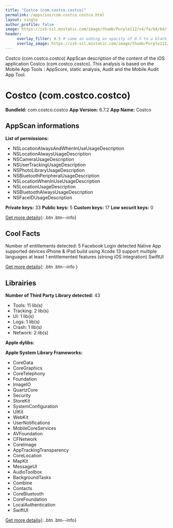 ```yaml
---
title: "Costco (com.costco.costco)"
permalink: /apps/ios/com.costco.costco.html
layout: single
author_profile: false
image: https://is5-ssl.mzstatic.com/image/thumb/Purple112/v4/fa/b4/6d/fab46d9c-33a2-a185-8d54-bda4ee2df3a8/AppIcon-0-1x_U007emarketing-0-7-0-sRGB-85-220.png/512x512bb.jpg
header: 
     overlay_filter: 0.5 # same as adding an opacity of 0.5 to a black background
     overlay_image: https://is5-ssl.mzstatic.com/image/thumb/Purple112/v4/fa/b4/6d/fab46d9c-33a2-a185-8d54-bda4ee2df3a8/AppIcon-0-1x_U007emarketing-0-7-0-sRGB-85-220.png/512x512bb.jpg
---
```

Costco (com.costco.costco) AppScan description of the content of the iOS application Costco (com.costco.costco). This analysis is based on the Mobile App Tools : AppScore, static analysis, Audit and the Mobile Audit App Tool.

# Costco (com.costco.costco)

**BundleId:** com.costco.costco
**App Version:** 6.7.2
**App Name:** Costco


## AppScan informations 

**List of permissions:** 
- NSLocationAlwaysAndWhenInUseUsageDescription
- NSLocationAlwaysUsageDescription
- NSCameraUsageDescription
- NSUserTrackingUsageDescription
- NSPhotoLibraryUsageDescription
- NSBluetoothPeripheralUsageDescription
- NSLocationWhenInUseUsageDescription
- NSLocationUsageDescription
- NSBluetoothAlwaysUsageDescription
- NSFaceIDUsageDescription
  
  
**Private keys:** 33
**Public keys:** 5
**Custom keys:** 17
**Low securit keys:** 0
  
[Get more details](/pricing.html){: .btn .btn--info}

## Cool Facts

Number of entitlements detected: 5
Facebook Login detected
Native App
supported devices iPhone & iPad
build using Xcode 13
support multiple languages
at least 1 entitlemented features (strong iOS integration)
SwiftUI
  
[Get more details](/pricing.html){: .btn .btn--info }

## Librairies 
**Number of Third Party Library detected:** 43
- Tools: 11 lib(s)
- Tracking: 2 lib(s)
- UI: 1 lib(s)
- Logs: 1 lib(s)
- Crash: 1 lib(s)
- Network: 2 lib(s)


**Apple dylibs:**


**Apple System Library Frameworks:**
- CoreData
- CoreGraphics
- CoreTelephony
- Foundation
- ImageIO
- QuartzCore
- Security
- StoreKit
- SystemConfiguration
- UIKit
- WebKit
- UserNotifications
- MobileCoreServices
- AVFoundation
- CFNetwork
- CoreImage
- AppTrackingTransparency
- CoreLocation
- MapKit
- MessageUI
- AudioToolbox
- BackgroundTasks
- Combine
- Contacts
- CoreBluetooth
- CoreFoundation
- LocalAuthentication
- SwiftUI


  
[Get more details](/pricing.html){: .btn .btn--info}

